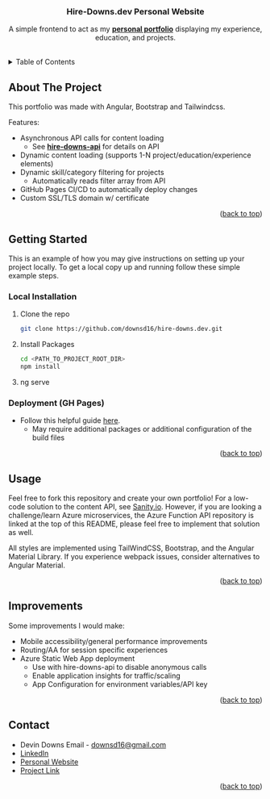 <a name="readme-top"></a>

<!-- PROJECT LOGO -->
<br />
<div align="center">
  <h3 align="center">Hire-Downs.dev Personal Website</h3>

  <p align="center">
    A simple frontend to act as my <a href="https://hire-downs.dev"><strong>personal portfolio</strong></a> displaying my experience, education, and projects.
    <br />
    <br />
  </p>
</div>



<!-- TABLE OF CONTENTS -->
<details>
  <summary>Table of Contents</summary>
  <ol>
    <li><a href="#about-the-project">About The Project</a></li>
    <li><a href="#getting-started">Getting Started</a></li>
    <li><a href="#usage">Usage</a></li>
    <li><a href="#improvements">Improvements</a></li>
    <li><a href="#contact">Contact</a></li>
  </ol>
</details>



<!-- ABOUT THE PROJECT -->
## About The Project

This portfolio was made with Angular, Bootstrap and Tailwindcss. 

Features:
- Asynchronous API calls for content loading
    - See <a href="https://github.com/downsd16/hire-downs-api/tree/main"><strong>hire-downs-api</strong></a> for details on API
- Dynamic content loading (supports 1-N project/education/experience elements)
- Dynamic skill/category filtering for projects
    - Automatically reads filter array from API
- GitHub Pages CI/CD to automatically deploy changes
- Custom SSL/TLS domain w/ certificate

<p align="right">(<a href="#readme-top">back to top</a>)</p>



<!-- GETTING STARTED -->
## Getting Started

This is an example of how you may give instructions on setting up your project locally.
To get a local copy up and running follow these simple example steps.


### Local Installation

1. Clone the repo
   ```sh
   git clone https://github.com/downsd16/hire-downs.dev.git
   ```
3. Install Packages
   ```sh
   cd <PATH_TO_PROJECT_ROOT_DIR>
   npm install
   ```
4. ng serve

### Deployment (GH Pages)

- Follow this helpful guide <a href="https://www.makeuseof.com/angular-app-github-deploy-using-angular-cli/">here</a>. 
    - May require additional packages or additional configuration of the build files

<p align="right">(<a href="#readme-top">back to top</a>)</p>



<!-- USAGE EXAMPLES -->
## Usage

Feel free to fork this repository and create your own portfolio! For a low-code solution to the content API, see <a href="https://sanity.io">Sanity.io</a>. However, if you are looking a challenge/learn Azure microservices, the Azure Function API repository is linked at the top of this README, please feel free to implement that solution as well.

All styles are implemented using TailWindCSS, Bootstrap, and the Angular Material Library. If you experience webpack issues, consider alternatives to Angular Material.

<p align="right">(<a href="#readme-top">back to top</a>)</p>



<!-- IMPROVEMENTS -->
## Improvements

Some improvements I would make:

- Mobile accessibility/general performance improvements
- Routing/AA for session specific experiences
- Azure Static Web App deployment
    - Use with hire-downs-api to disable anonymous calls
    - Enable application insights for traffic/scaling
    - App Configuration for environment variables/API key

<p align="right">(<a href="#readme-top">back to top</a>)</p>



<!-- CONTACT -->
## Contact

- Devin Downs Email - downsd16@gmail.com
- [LinkedIn](https://www.linkedin.com/in/devindowns5/)
- [Personal Website](https://hire-downs.dev)
- [Project Link](https://github.com/downsd16/hire-downs.dev)

<p align="right">(<a href="#readme-top">back to top</a>)</p>
